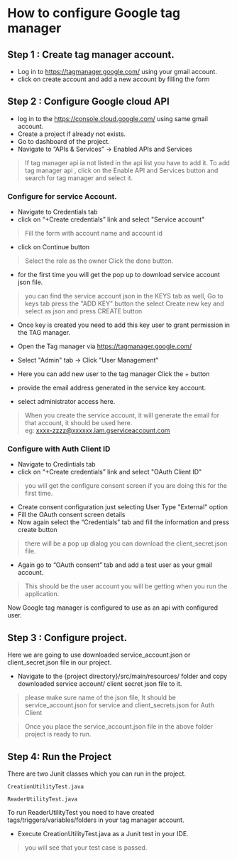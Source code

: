 # How to configure Google tag manager

## Step 1 : Create tag manager account.

- Log in to https://tagmanager.google.com/ using your gmail account.
- click on create account and add a new account by filling the form


## Step 2 : Configure Google cloud API

- log in to the https://console.cloud.google.com/ using same gmail account.
- Create a project if already not exists.
- Go to dashboard of the project.
- Navigate to “APIs & Services” -> Enabled APIs and Services
> If tag manager api ia not listed in the api list you have to add it. To add tag manager api , click on the Enable API and Services button and search for tag manager and select it.

### Configure for service Account.
- Navigate to Credentials tab
- click on “+Create credentials” link and select "Service account"
> Fill the form with account name and account id
- click on Continue button
> Select the role as the owner
> Click the done button.
>
- for the first time you will get the pop up to download service account json file.
> you can find the service account json in the KEYS tab as well,
> Go to keys tab press the "ADD KEY" button the select Create new key and select as json and press CREATE button


- Once key is created you need to add this key user to grant permission in the TAG manager.

- Open the Tag manager via https://tagmanager.google.com/
- Select "Admin" tab -> Click "User Management"
- Here you can add new user to the tag manager Click the + button
- provide the email address generated in the service key account.
- select administrator access here.
> When you create the service account, it will generate the email for that account, it should be used here.   
> eg: xxxx-zzzz@xxxxxx.iam.gserviceaccount.com

### Configure with Auth Client ID

- Navigate to Credintials tab
- click on “+Create credentials” link and select "OAuth Client ID"
> you will get the configure consent screen if you are doing this for the first time.
- Create consent configuration just selecting User Type "External" option
- Fill the OAuth consent screen details
- Now again select the “Credentials” tab and fill the information and press create button
> there will be a pop up dialog you can download the client_secret.json file.

- Again go to “OAuth consent” tab and add a test user as your gmail account.
> This should be the user account you will be getting when you run the application.

Now Google tag manager is configured to use as an api with configured user.


## Step 3 : Configure project.

Here we are going to use downloaded service_account.json or client_secret.json file in our project.

- Navigate to the  {project directory}/src/main/resources/ folder and copy downloaded service account/ client secret json file to it.
> please make sure name of the json file, It should be service_account.json for service and client_secrets.json for Auth Client

>Once you place the service_account.json file in the above folder project is ready to run.


## Step 4: Run the Project

There are two Junit classes which you can run in the project.

```
CreationUtilityTest.java

ReaderUtilityTest.java
```

To run ReaderUtilityTest you need to have created tags/triggers/variables/folders in your tag manager account.


- Execute CreationUtilityTest.java as a Junit test in your IDE.

> you will see that your test case is passed.
 


